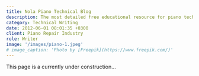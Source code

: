 ```yaml
---
title: Nola Piano Technical Blog
description: The most detailed free educational resource for piano technology and repair
category: Technical Writing
date: 2012-06-01 08:01:35 +0300
client: Piano Repair Industry
role: Writer
image: '/images/piano-1.jpeg'
# image_caption: 'Photo by [Freepik](https://www.freepik.com/)'
---
```


This page is a currently under construction...